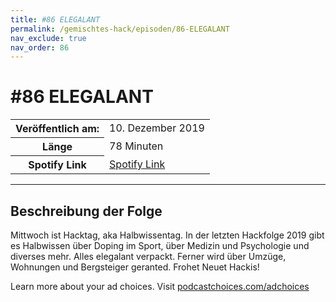 ```yaml
---
title: #86 ELEGALANT
permalink: /gemischtes-hack/episoden/86-ELEGALANT
nav_exclude: true
nav_order: 86
---
```


# #86 ELEGALANT
<table class="resp-table dcf-table dcf-table-responsive dcf-table-bordered dcf-table-striped dcf-w-100%">
                    <tbody>
                        <tr>
                            <th scope="row">Veröffentlich am:</th>
                            <td data-label="Veröffentlich am:">10. Dezember 2019</td>
                        </tr>
                        <tr>
                            <th scope="row">Länge </th>
                            <td data-label="Länge ">78 Minuten</td>
                        </tr><tr>
                                <th scope="row">Spotify Link</th>
                                <td data-label="Spotify Link"><a href="https://open.spotify.com/episode/7z1QXVheIIoPArvz989iWb">Spotify Link</a></td>
                            </tr></tbody>
                </table>

***

## Beschreibung der Folge

<div>
<p>Mittwoch ist Hacktag, aka Halbwissentag. In der letzten Hackfolge 2019 gibt es Halbwissen über Doping im Sport, über Medizin und Psychologie und diverses mehr. Alles elegalant verpackt. Ferner wird über Umzüge, Wohnungen und Bergsteiger geranted. Frohet Neuet Hackis!</p><p> </p><p>Learn more about your ad choices. Visit <a href="https://podcastchoices.com/adchoices">podcastchoices.com/adchoices</a></p>  
</div>

